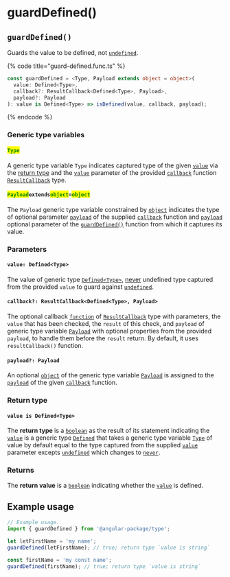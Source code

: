 # guardDefined()

## `guardDefined()`

Guards the value to be defined, not [`undefined`](https://developer.mozilla.org/en-US/docs/Web/JavaScript/Reference/Global\_Objects/undefined).

{% code title="guard-defined.func.ts" %}
```typescript
const guardDefined = <Type, Payload extends object = object>(
  value: Defined<Type>,
  callback?: ResultCallback<Defined<Type>, Payload>,
  payload?: Payload
): value is Defined<Type> => isDefined(value, callback, payload);
```
{% endcode %}

### Generic type variables

#### <mark style="color:green;">**`Type`**</mark>

A generic type variable `Type` indicates captured type of the given [`value`](page-7.md#value-array-less-than-type-greater-than) via the [return type](page-7.md#return-type) and the [`value`](../types/resultcallback.md#value-value) parameter of the provided [`callback`](page-7.md#callback-resultcallback-less-than-array-less-than-type-greater-than-payload-greater-than) function [`ResultCallback`](../types/resultcallback.md) type.

#### <mark style="color:green;">**`Payload`**</mark>**`extends`**<mark style="color:green;">**`object`**</mark>**`=`**<mark style="color:green;">**`object`**</mark>

The `Payload` generic type variable constrained by [`object`](https://www.typescriptlang.org/docs/handbook/basic-types.html#object) indicates the type of optional parameter [`payload`](../types/resultcallback.md#payload-payload) of the supplied [`callback`](page-7.md#callback-resultcallback-less-than-type-payload-greater-than) function and [`payload`](page-7.md#payload-payload) optional parameter of the [`guardDefined()`](page-7.md#guarddefined) function from which it captures its value.

### Parameters

#### `value: Defined<Type>`

The value of generic type [`Defined<Type>`](../types/defined.md), [never](https://www.typescriptlang.org/docs/handbook/basic-types.html#never) undefined type captured from the provided `value` to guard against [`undefined`](https://developer.mozilla.org/en-US/docs/Glossary/undefined).

#### `callback?: ResultCallback<Defined<Type>, Payload>`

The optional callback [`function`](https://developer.mozilla.org/en-US/docs/Web/JavaScript/Guide/Functions) of [`ResultCallback`](../types/resultcallback.md) type with parameters, the `value` that has been checked, the `result` of this check, and `payload` of generic type variable [`Payload`](page-7.md#payloadextendsobject-object) with optional properties from the provided `payload`, to handle them before the `result` return. By default, it uses `resultCallback()` function.

#### `payload?: Payload`

An optional [`object`](https://developer.mozilla.org/en-US/docs/Web/JavaScript/Reference/Global\_Objects/Object) of the generic type variable [`Payload`](page-7.md#payloadextendsobject-object) is assigned to the [`payload`](../types/resultcallback.md#payload-payload) of the given [`callback`](page-7.md#callback-resultcallback-less-than-bigint-payload-greater-than) function.

### Return type

#### `value is Defined<Type>`

The **return type** is a [`boolean`](https://www.typescriptlang.org/docs/handbook/basic-types.html#boolean) as the result of its statement indicating the [`value`](page-7.md#value-defined-less-than-type-greater-than) is a generic type [`Defined`](../types/defined.md) that takes a generic type variable [`Type`](page-7.md#type) of value by default equal to the type captured from the supplied [`value`](page-7.md#value-defined-less-than-type-greater-than) parameter excepts [`undefined`](https://www.typescriptlang.org/docs/handbook/basic-types.html#null-and-undefined) which changes to [`never`](https://www.typescriptlang.org/docs/handbook/basic-types.html#never).

### Returns

The **return value** is a [`boolean`](https://developer.mozilla.org/en-US/docs/Web/JavaScript/Reference/Global\_Objects/Boolean) indicating whether the [`value`](page-7.md#value-defined-less-than-type-greater-than) is defined.

## Example usage

```typescript
// Example usage.
import { guardDefined } from '@angular-package/type';

let letFirstName = 'my name';
guardDefined(letFirstName); // true; return type `value is string`

const firstName = 'my const name';
guardDefined(firstName); // true; return type `value is string`
```

